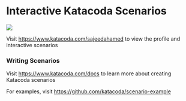 # Interactive Katacoda Scenarios

[![](http://shields.katacoda.com/katacoda/sajeedahamed/count.svg)](https://www.katacoda.com/sajeedahamed "Get your profile on Katacoda.com")

Visit https://www.katacoda.com/sajeedahamed to view the profile and interactive scenarios

### Writing Scenarios
Visit https://www.katacoda.com/docs to learn more about creating Katacoda scenarios

For examples, visit https://github.com/katacoda/scenario-example
